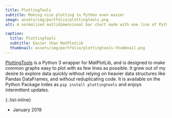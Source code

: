 ```yaml
---
title: PlottingTools
subtitle: Making nice plotting in Python even easier
image: assets/img/portfolio/plottingtools.png
alt: A normalized multidimensional bar chart made with one line of Python code

caption:
  title: PlottingTools
  subtitle: Easier than MatPlotLib
  thumbnail: assets/img/portfolio/plottingtools-thumbnail.png
---
```

[PlottingTools](https://github.com/AudreyBeard/plottingtools) is a Python 3 wrapper for MatPlotLib, and is designed to make common graphs easy to plot with as few lines as possible. It grew out of my desire to explore data quickly without relying on heavier data structures like Pandas DataFrames, and without reduplicating code. It is available on the Python Package Index as `pip install plottingtools` and enjoys intermittent updates.

{:.list-inline}
- January 2019


